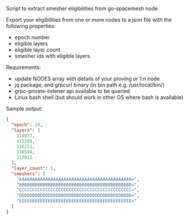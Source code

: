 Script to extract smesher eligibilities from go-spacemesh node.

Export your eligibilities from one or more nodes to a json file with the following properties:
- epoch number
- eligible layers
- eligible layer count
- smesher ids with eligible layers

Requirements:
- update NODES array with details of your proving or 1:n node
- jq package, and grpcurl binary (in bin path e.g. /usr/local/bin/)
- grpc-private-listener api available to be queried
- Linux bash shell (but should work in other OS where bash is available)

Sample output:
```json
{
  "epoch": 28,
  "layers": [
    114977,
    115269,
    116251,
    116544,
    117011
  ],
  "layer_count": 5,
  "smeshers": [
    "AAAAAAAAAAAAAAAAAAAAAAAAAAAAAAAAAAAAAAAAAAA=",
    "BBBBBBBBBBBBBBBBBBBBBBBBBBBBBBBBBBBBBBBBBBB=",
    "CCCCCCCCCCCCCCCCCCCCCCCCCCCCCCCCCCCCCCCCCCC=",
    "DDDDDDDDDDDDDDDDDDDDDDDDDDDDDDDDDDDDDDDDDDD=",
    "EEEEEEEEEEEEEEEEEEEEEEEEEEEEEEEEEEEEEEEEEEE="
  ]
}

```